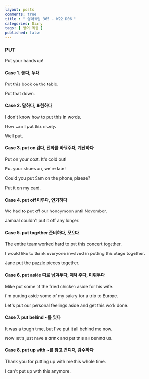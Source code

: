 ```yaml
---
layout: posts
comments: true
title : " 영어독립 365 - W22 D06 "
categories: Diary
tags: [ 영어 독립 ]
published: false
---
```


### PUT

Put your hands up!

#### Case 1. 놓다, 두다

Put this book on the table.

Put that down.

#### Case 2. 말하다, 표현하다

I don't know how to put this in words.

How can I put this nicely.

Well put.

#### Case 3. put on 입다, 전화를 바꿔주다, 계산하다

Put on your coat. It's cold out!

Put your shoes on, we're late!

Could you put Sam on the phone, plaeae?

Put it on my card.

#### Case 4. put off 미루다, 연기하다

We had to put off our honeymoon until November.

Jamaal couldn't put it off any longer.

#### Case 5. put together 준비하다, 모으다

The entire team worked hard to put this concert together.

I would like to thank everyone involved in putting this stage together.

Jane put the puzzle pieces together.

#### Case 6. put aside 따로 남겨두다, 제쳐 주다, 미뤄두다

Mike put some of the fried chicken aside for his wife.

I'm putting aside some of my salary for a trip to Europe.

Let's put our personal feelings aside and get this work done.

#### Case 7. put behind ~를 잊다

It was a tough time, but I've put it all behind me now.

Now let's just have a drink and put this all behind us.

#### Case 8. put up with ~를 참고 견디다, 감수하다

Thank you for putting up with me this whole time.

I can't put up with this anymore.
